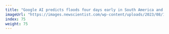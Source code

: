 ```yaml
---
title: "Google AI predicts floods four days early in South America and Africa"
imageUrl: "https://images.newscientist.com/wp-content/uploads/2023/08/15170524/SEI_167724830.jpg?width=600"
index: 75
weight: 75
---
```

